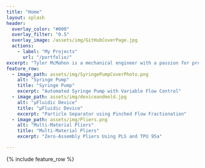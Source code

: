 ```yaml
---
title: "Home"
layout: splash
header:
  overlay_color: "#000"
  overlay_filter: "0.5"
  overlay_image: /assets/img/GitHubCoverPage.jpg
  actions:
    - label: "My Projects"
      url: "/portfolio/"
excerpt: "Tyler McMahon is a mechanical engineer with a passion for product design and advanced prototyping techniques. His professional experience centers on institutional HVAC systems, with a focus on mechanical design "
feature_row:
  - image_path: assets/img/SyringePumpCoverPhoto.png
    alt: "Syringe Pump"
    title: "Syringe Pump"
    excerpt: "Automated Syringe Pump with Variable Flow Control"
  - image_path: assets/img/deviceandmold.jpg
    alt: "μFluidic Device"
    title: "μFluidic Device"
    excerpt: "Particle Separator using Pinched Flow Fractionation"
  - image_path: assets/img/Pliers.png
    alt: "Multi-Material Pliers"
    title: "Multi-Material Pliers"
    excerpt: "Zero-Assembly Pliers Using PLS and TPU 95a"

---
```


{% include feature_row %}


